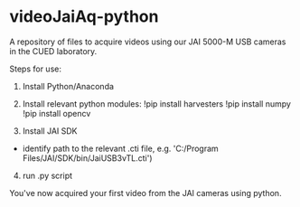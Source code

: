 # videoJaiAq-python
A repository of files to acquire videos using our JAI 5000-M USB cameras in the CUED laboratory.

Steps for use:
1. Install Python/Anaconda

2. Install relevant python modules:
!pip install harvesters
!pip install numpy
!pip install opencv

3. Install JAI SDK
- identify path to the relevant .cti file, e.g. 'C:/Program Files/JAI/SDK/bin/JaiUSB3vTL.cti')

4. run .py script

You've now acquired your first video from the JAI cameras using python.



